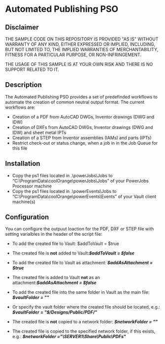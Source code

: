 # Automated Publishing PSO

## Disclaimer

THE SAMPLE CODE ON THIS REPOSITORY IS PROVIDED "AS IS" WITHOUT WARRANTY OF ANY KIND, EITHER EXPRESSED OR IMPLIED, INCLUDING, BUT NOT LIMITED TO, THE IMPLIED WARRANTIES OF MERCHANTABILITY, FITNESS FOR A PARTICULAR PURPOSE, OR NON-INFRINGEMENT.

THE USAGE OF THIS SAMPLE IS AT YOUR OWN RISK AND THERE IS NO SUPPORT RELATED TO IT.

## Description
The Automated Publishing PSO provides a set of predefinded workflows to automate the creation of common neutral output format. 
The current workflows are:
* Creation of a PDF from AutoCAD DWGs, Inventor drawings (DWG and IDW)
* Creation of DXFs from AutoCAD DWGs, Inventor drawings (DWG and IDW) and sheet metal IPTs
* Creation of a STEP from Inventor assemblies (IAMs) and parts (IPTs)
* Restrict check-out or status change, when a job in in the Job Queue for this file

## Installation
* Copy the ps1 files located in .\powerJobs\Jobs to “C:\ProgramData\coolOrange\powerJobs\Jobs” of your PowerJobs Processor machine
* Copy the ps1 files located in .\powerEvents\Jobs to “C:\ProgramData\coolOrange\powerEvents\Events” of your Vault client machine(s)

## Configuration

You can configure the outpuut loaction for the PDF, DXF or STEP file with setting varialbles in the header of the script file:
* To add the created file to Vault: $addToVault = $true
* The created file is **not** added to Vault:***$addToVault = $false***





* To add the created file to Vault as attachment: ***$addAsAttachment = $true***
* The created file is added to Vault **not** as an attachment:***$addAsAttachment = $false***


* To add the created file into the same folder in Vault as the main file: ***$vaultFolder = ""***
* Or specify the vault folder where the created file should be located, e.g.: ***$vaultFolder = "$/Designs/Public/PDF/"***


* The created file is **not** copied to a network folder: ***$networkFolder = ""***
* The created file is copied to the specified network folder, if this exists, e.g.: ***$networkFolder ="\\SERVER1\Share\Public\PDFs\"***

